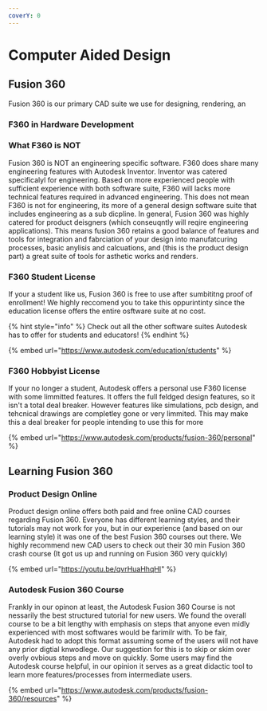 ```yaml
---
coverY: 0
---
```


# Computer Aided Design

## Fusion 360

Fusion 360 is our primary CAD suite we use for designing, rendering, an

### F360 in Hardware Development&#x20;



### What F360 is NOT

Fusion 360 is NOT an engineering specific software. F360 does share many engineering features with Autodesk Inventor. Inventor was catered specificalyl for engineering. Based on more experienced people with sufficient experience with both software suite, F360 will lacks more technical features required in advanced engineering. This does not mean F360 is not for engineering, its more of a general design software suite that includes engineering as a sub dicpline. In general, Fusion 360 was highly catered for product deisgners (which conseuqntly will reqire engineering applications). This means fusion 360 retains a good balance of features and tools for integration and fabrciation of your design into manufatcuring processes, basic anylisis and calcuations, and (this is the product design part) a great suite of tools for asthetic works and renders.

&#x20;

### F360 Student License

If your a student like us, Fusion 360 is free to use after sumbititng proof of enrollment! We highly reccomend you to take this oppurintinty since the education license offers the entire osftware suite at no cost.

{% hint style="info" %}
Check out all the other software suites Autodesk has to offer for students and educators!
{% endhint %}

{% embed url="https://www.autodesk.com/education/students" %}

### F360 Hobbyist License

If your no longer a student, Autodesk offers a personal use F360 license with some limmitted features. It offers the full feldged design features, so it isn't a total deal breaker. However features like simulations, pcb design, and tehcnical drawings are completley gone or very limmited. This may make this a deal breaker for people intending to use this for more



{% embed url="https://www.autodesk.com/products/fusion-360/personal" %}

## Learning Fusion 360

### Product Design Online

Product design online offers both paid and free online CAD courses regarding Fusion 360. Everyone has different learning styles, and their tutorials may not work for you, but in our experience (and based on our learning style) it was one of the best Fusion 360 courses out there. We highly recommend new CAD users to check out their 30 min Fusion 360 crash course (It got us up and running on Fusion 360 very quickly)

{% embed url="https://youtu.be/qvrHuaHhqHI" %}

### Autodesk Fusion 360 Course

Frankly in our opinon at least, the Autodesk Fusion 360 Course is not nessarily the best structured tutorial for new users. We found the overall course to be a bit lengthy with emphasis on steps that anyone even midly experienced with most softwares would  be farimilr with. To be fair, Autodesk had to adopt this format assuming some of the users will not have any prior digtial knwodlege. Our suggestion for this is to skip or skim over overly ovbious steps and move on quickly. Some users may find the Autodesk course helpful, in our opinion it serves as a great didactic tool to learn more features/processes from intermediate users.&#x20;

{% embed url="https://www.autodesk.com/products/fusion-360/resources" %}


